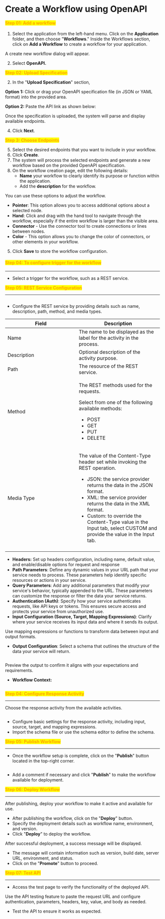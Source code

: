 # Create a Workflow using OpenAPI

#### <mark style="color:orange;">Step 01: Add a workflow</mark>

1. Select the application from the left-hand menu. Click on the **Application** folder, and then choose "**Workflows**." Inside the Workflows section, click on **Add a Workflow** to create a workflow for your application.

A create new workflow dialog will appear.

2. Select **OpenAPI.**

<mark style="color:orange;">**Step 02: Upload Specification**</mark>

2. In the "**Upload Specification**" section,&#x20;

**Option 1:**  Click or drag your OpenAPI specification file (in JSON or YAML format) into the provided area.

**Option 2:** Paste the API link as shown below:

Once the specification is uploaded, the system will parse and display available endpoints.

4. Click **Next**.

<mark style="color:orange;">**Step 3: Choose Endpoints**</mark>

5. Select the desired endpoints that you want to include in your workflow.
6. Click **Create**.
7. The system will process the selected endpoints and generate a new workflow based on the provided OpenAPI specification.
8. On the workflow creation page, edit the following details:
   * **Name** your workflow to clearly identify its purpose or function within the application.
   * Add the **description** for the workflow.

You can use these options to adjust the workflow.

* **Pointer**: This option allows you to access additional options about a selected node.
* **Hand**: Click and drag with the hand tool to navigate through the workflow, especially if the entire workflow is larger than the visible area.
* **Connector** - Use the connector tool to create connections or lines between nodes.
* **Color** - This option allows you to change the color of connectors, or other elements in your workflow.

5. Click **Save** to store the workflow configuration.

#### <mark style="color:orange;">Step 04: To configure trigger for the workflow</mark>

***

* Select a trigger for the workflow, such as a REST service.

<mark style="color:orange;">**Step 05: REST Service Configuration**</mark>

***

<figure><img src="../../.gitbook/assets/Screenshot 2024-04-02 at 4.38.18 PM.png" alt=""><figcaption></figcaption></figure>

* Configure the REST service by providing details such as name, description, path, method, and media types.

<table><thead><tr><th width="216">Field</th><th>Description</th></tr></thead><tbody><tr><td>Name</td><td>The name to be displayed as the label for the activity in the process.</td></tr><tr><td>Description</td><td>Optional description of the activity purpose.</td></tr><tr><td>Path</td><td>The resource of the REST service.</td></tr><tr><td>Method</td><td><p>The REST methods used for the requests.</p><p>Select from one of the following available methods:</p><ul><li>POST</li><li>GET</li><li>PUT</li><li>DELETE</li></ul></td></tr><tr><td>Media Type</td><td><p>The value of the Content-Type header set while invoking the REST operation.</p><ul><li>JSON: the service provider returns the data in the JSON format.</li><li>XML: the service provider returns the data in the XML format.</li><li>Custom: to override the Content-Type value in the Input tab, select CUSTOM and provide the value in the Input tab.</li></ul></td></tr><tr><td></td><td></td></tr></tbody></table>

* **Headers:** Set up headers configuration, including name, default value, and enable/disable options for request and response
* **Path Parameters**: Define any dynamic values in your URL path that your service needs to process. These parameters help identify specific resources or actions in your service.
* **Query Parameters**: Add any additional parameters that modify your service's behavior, typically appended to the URL. These parameters can customize the response or filter the data your service returns.
* **Authentication (Auth)**: Specify how your service authenticates requests, like API keys or tokens. This ensures secure access and protects your service from unauthorized use.
* **Input Configuration (Source, Target, Mapping Expressions)**: Clarify where your service receives its input data and where it sends its output.

Use mapping expressions or functions to transform data between input and output formats.

* **Output Configuration**: Select a schema that outlines the structure of the data your service will return.

<figure><img src="../../.gitbook/assets/Screenshot 2024-04-02 at 4.40.52 PM.png" alt=""><figcaption></figcaption></figure>

Preview the output to confirm it aligns with your expectations and requirements.

* **Workflow Context:**

<figure><img src="../../.gitbook/assets/Screenshot 2024-04-02 at 4.41.10 PM.png" alt=""><figcaption></figcaption></figure>

<mark style="color:orange;">**Step 04: Configure Response Activity**</mark>

***

Choose the response activity from the available activities.

<figure><img src="../../.gitbook/assets/Screenshot 2024-04-02 at 4.42.20 PM (1).png" alt=""><figcaption></figcaption></figure>

* Configure basic settings for the response activity, including input, source, target, and mapping expressions.
* Import the schema file or use the schema editor to define the schema.

<mark style="color:orange;">**Step 05: Publish Workflow**</mark>

***

* Once the workflow setup is complete, click on the "**Publish**" button located in the top-right corner.

<figure><img src="../../.gitbook/assets/Screenshot 2024-04-02 at 4.42.45 PM.png" alt=""><figcaption></figcaption></figure>

* Add a comment if necessary and click "**Publish**" to make the workflow available for deployment.

<mark style="color:orange;">**Step 06: Deploy Workflow**</mark>

***

After publishing, deploy your workflow to make it active and available for use.

* After publishing the workflow, click on the "**Deploy**" button.
* Specify the deployment details such as workflow name, environment, and version.
* Click "**Deploy**" to deploy the workflow.

After successful deployment, a success message will be displayed.

* The message will contain information such as version, build date, server URL, environment, and status.
* Click on the "**Promote**" button to proceed.

<mark style="color:orange;">**Step 07: Test API**</mark>

***

* Access the test page to verify the functionality of the deployed API.

Use the API testing feature to paste the request URL and configure authentication, parameters, headers, key, value, and body as needed.

* Test the API to ensure it works as expected.
